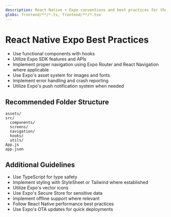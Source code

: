 ```yaml
---
description: React Native + Expo conventions and best practices for the frontend app
globs: frontend/**/*.ts, frontend/**/*.tsx
---
```


# React Native Expo Best Practices

- Use functional components with hooks
- Utilize Expo SDK features and APIs
- Implement proper navigation using Expo Router and React Navigation where applicable
- Use Expo's asset system for images and fonts
- Implement error handling and crash reporting
- Utilize Expo's push notification system when needed

## Recommended Folder Structure
```
assets/
src/
  components/
  screens/
  navigation/
  hooks/
  utils/
App.js
app.json
```

## Additional Guidelines
- Use TypeScript for type safety
- Implement styling with StyleSheet or Tailwind where established
- Utilize Expo's vector icons
- Use Expo's Secure Store for sensitive data
- Implement offline support where relevant
- Follow React Native performance best practices
- Use Expo's OTA updates for quick deployments


